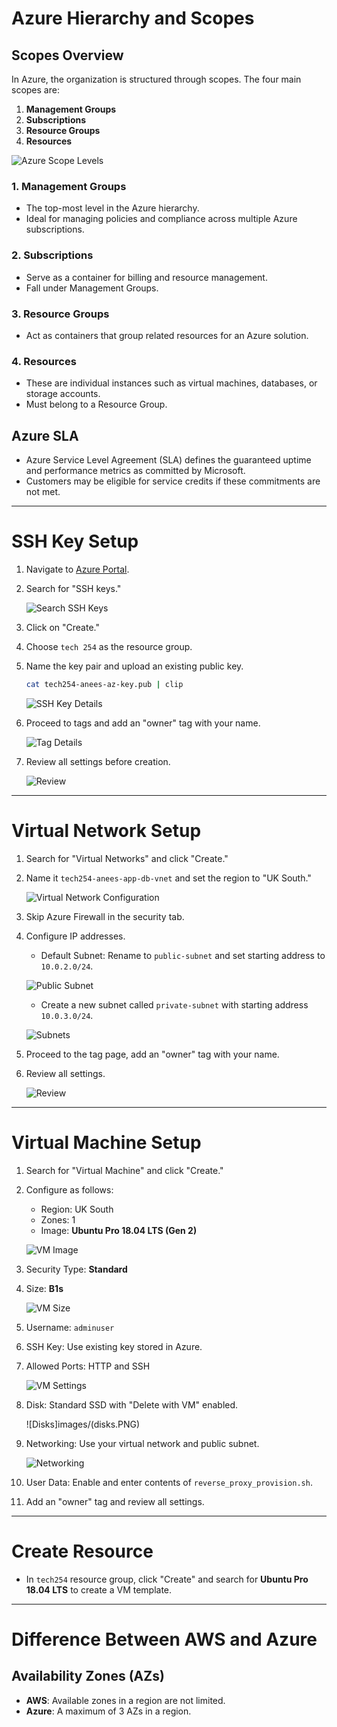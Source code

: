 
# Azure Hierarchy and Scopes

## Scopes Overview

In Azure, the organization is structured through scopes. The four main scopes are:

1. **Management Groups**
2. **Subscriptions**
3. **Resource Groups**
4. **Resources**

![Azure Scope Levels](images/scope-levels.png)

### 1. Management Groups

- The top-most level in the Azure hierarchy.
- Ideal for managing policies and compliance across multiple Azure subscriptions.

### 2. Subscriptions

- Serve as a container for billing and resource management.
- Fall under Management Groups.

### 3. Resource Groups

- Act as containers that group related resources for an Azure solution.

### 4. Resources

- These are individual instances such as virtual machines, databases, or storage accounts.
- Must belong to a Resource Group.

## Azure SLA

- Azure Service Level Agreement (SLA) defines the guaranteed uptime and performance metrics as committed by Microsoft.
- Customers may be eligible for service credits if these commitments are not met.

---

# SSH Key Setup

1. Navigate to [Azure Portal](https://portal.azure.com).
2. Search for "SSH keys."
  
   ![Search SSH Keys](images/search.PNG)

3. Click on "Create."
4. Choose `tech 254` as the resource group.
5. Name the key pair and upload an existing public key.

   ```bash
   cat tech254-anees-az-key.pub | clip
   ```
   
   ![SSH Key Details](images/ssh_key.PNG)

6. Proceed to tags and add an "owner" tag with your name.

   ![Tag Details](images/tag.PNG)

7. Review all settings before creation.

   ![Review](images/review.PNG)

---

# Virtual Network Setup

1. Search for "Virtual Networks" and click "Create."
2. Name it `tech254-anees-app-db-vnet` and set the region to "UK South."

   ![Virtual Network Configuration](images/vn_1.PNG)

3. Skip Azure Firewall in the security tab.
4. Configure IP addresses.

   - Default Subnet: Rename to `public-subnet` and set starting address to `10.0.2.0/24`.
  
   ![Public Subnet](images/public.PNG)

   - Create a new subnet called `private-subnet` with starting address `10.0.3.0/24`.
  
   ![Subnets](images/subnets.PNG)

5. Proceed to the tag page, add an "owner" tag with your name.
6. Review all settings.

   ![Review](images/review2.PNG)

---

# Virtual Machine Setup

1. Search for "Virtual Machine" and click "Create."
2. Configure as follows:

   - Region: UK South
   - Zones: 1
   - Image: **Ubuntu Pro 18.04 LTS (Gen 2)**
  
   ![VM Image](images/image.PNG)

3. Security Type: **Standard**
4. Size: **B1s**

   ![VM Size](images/size.PNG)

5. Username: `adminuser`
6. SSH Key: Use existing key stored in Azure.
7. Allowed Ports: HTTP and SSH
  
   ![VM Settings](images/vm_settings.PNG)

8. Disk: Standard SSD with "Delete with VM" enabled.
  
   ![Disks]images/(disks.PNG)

9. Networking: Use your virtual network and public subnet.

   ![Networking](images/networking.PNG)

10. User Data: Enable and enter contents of `reverse_proxy_provision.sh`.
11. Add an "owner" tag and review all settings.

---

# Create Resource

- In `tech254` resource group, click "Create" and search for **Ubuntu Pro 18.04 LTS** to create a VM template.

---

# Difference Between AWS and Azure

## Availability Zones (AZs)

- **AWS**: Available zones in a region are not limited.
- **Azure**: A maximum of 3 AZs in a region.
